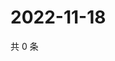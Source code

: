 # 2022-11-18

共 0 条

<!-- BEGIN WEIBO -->
<!-- 最后更新时间 Fri Nov 18 2022 11:35:00 GMT+0800 (China Standard Time) -->

<!-- END WEIBO -->
